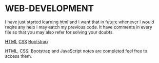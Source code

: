 # WEB-DEVELOPMENT

I have just started learning html and I want that in future whenever I would reqire any help I may eatch my previous code. It have comments in every file so that you may also refer for solving your doubts.

[HTML](/HTML)
[CSS](/CSS)
[Bootstrap](/Bootstrap)

HTML, CSS, Bootstrap and JavaScript notes are completed feel free to access them.

